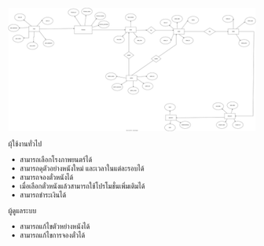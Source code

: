 ![Diagram](./README_src/Untitled%20Diagram.drawio.svg)

ผุ้ใช้งานทั่วไป
 - สามารถเลือกโรงภาพยนตร์ได้
 - สามารถดุตัวอย่างหนังใหม่ และเวลาในแต่ละรอบได้
 - สามารถจองตั๋วหนังได้
 - เมื่อเลือกตั๋วหนังแล้วสามารถใช้โปรโมชั่นเพิ่มเติมได้
 - สามารถชำระเงินได้

ผู้ดูแลระบบ
 - สามารถแก้ไขตัวหย่างหนังได้
 - สามารถแก้ไขการจองตั๋วได้
